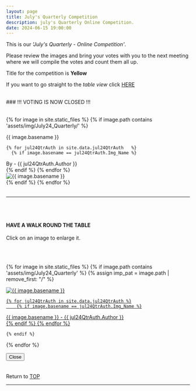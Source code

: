 ```yaml
---
layout: page
title: July's Quarterly Competition
description: july's Quarterly Online Competition.
date: 2024-06-15 19:00:00
---
```


This is our _'July's Quarterly - Online Competition'_. 

Please review the images and bring your votes with you to the next meeting where we will compile the votes and count them all up.
<!-- <a target="_blank" href="https://surveyhero.com/c/k3qpnzzw">VOTE HERE</a>  -->

<p>Title for the competition is <strong>Yellow</strong></p> 

If you want to go straight to the *table view* click <a href="#tableView">HERE</a>

<br>
### !!! VOTING IS NOW CLOSED !!!
<br>

<br>

<!-- This loops through all the images in specified folder -->
{% for image in site.static_files %}
    {% if image.path contains 'assets/img/July24_Quarterly/' %}
<div class="Number">{{ image.basename }}</div>

<!-- This runs and checks if there is a matching author in the file -->
    {% for jul24QtrAuth in site.data.jul24QtrAuth   %}
      {% if image.basename == jul24QtrAuth.Img_Name %}
<div class="subName">By - {{ jul24QtrAuth.Author }}</div>
      {% endif %}
    {% endfor %}


<div>
    <img class="col three Comp_Img" src="{{ site.baseurl }}{{ image.path }}" alt="{{ image.basename }}">
</div>
    {% endif %}
{% endfor %}



<br>
<br>

<hr id="tableView">

<br>
<br>

<div class="col three caption">
    <h4>HAVE A WALK ROUND THE TABLE </h4>
    <p>Click on an image to enlarge it.</p>    
</div>

<br>
<br>


<!-- MASONARY GRID -->
<div class="full-width">
	<div class="grid">

{% for image in site.static_files %}
    {% if image.path contains 'assets/img/July24_Quarterly' %}
        {% assign imp_pat = image.path | remove_first: "/" %}
<div class="grid__item" data-size="1280x1280">  
    <a href="{{ site.baseurl }}{{ image.path }}" class="img-wrap" alt="{{ image.basename }}">
        <img src="{{ site.baseurl }}{{ image.path }}" alt="{{ image.basename }}" />

    {% for jul24QtrAuth in site.data.jul24QtrAuth %}
        {% if image.basename == jul24QtrAuth.Img_Name %}
<div class="description description--grid">{{ image.basename }} - {{ jul24QtrAuth.Author }}</div>
        {% endif %}
    {% endfor %}

</a>
</div>

    {% endif %}
{% endfor %}
	</div>

<!-- /grid -->
<div class="preview">
	<button class="action action--close"><i class="fa fa-times"></i><span class="text-hidden">Close</span></button>
	<div class="description description--preview"></div>
</div>
</div>
<!-- MASONARY GRID END -->

<br>
<br>

<div class="col three caption">
    Return to <a href="#top">TOP</a>
</div>

<hr>





